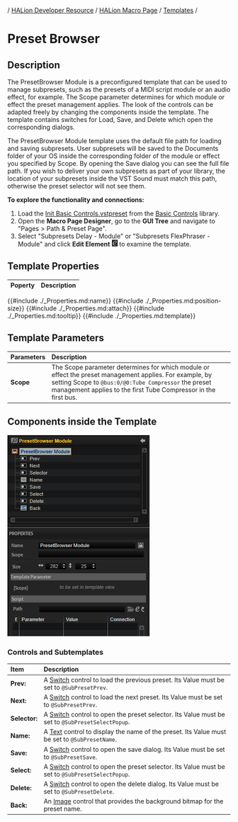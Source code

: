 / [HALion Developer Resource](../../HALion-Developer-Resource.md) / [HALion Macro Page](./HALion-Macro-Page.md) / [Templates](./Templates.md) /

# Preset Browser

## Description

The PresetBrowser Module is a preconfigured template that can be used to manage subpresets, such as the presets of a MIDI script module or an audio effect, for example. The Scope parameter determines for which module or effect the preset management applies. The look of the controls can be adapted freely by changing the components inside the template. The template contains switches for Load, Save, and Delete which open the corresponding dialogs.

The PresetBrowser Module template uses the default file path for loading and saving subpresets. User subpresets will be saved to the Documents folder of your OS inside the corresponding folder of the module or effect you specified by Scope. By opening the Save dialog you can see the full file path. If you wish to deliver your own subpresets as part of your library, the location of your subpresets inside the VST Sound must match this path, otherwise the preset selector will not see them.

**To explore the functionality and connections:**

1. Load the [Init Basic Controls.vstpreset](../vstpresets/Init%20Basic%20Controls.vstpreset) from the [Basic Controls](./Exploring-Templates.md#basic-controls) library.
2. Open the **Macro Page Designer**, go to the **GUI Tree** and navigate to "Pages > Path & Preset Page". 
3. Select "Subpresets Delay - Module" or "Subpresets FlexPhraser - Module" and click **Edit Element** ![Edit Element](../images/EditElement.PNG) to examine the template.

## Template Properties

|Poperty|Description|
|:-|:-|
{{#include ./_Properties.md:name}}
{{#include ./_Properties.md:position-size}}
{{#include ./_Properties.md:attach}}
{{#include ./_Properties.md:tooltip}}
{{#include ./_Properties.md:template}}

## Template Parameters

|Parameters|Description|
|:-|:-|
|**Scope**|The Scope parameter determines for which module or effect the preset management applies. For example, by setting Scope to ``@bus:0/@0:Tube Compressor`` the preset management applies to the first Tube Compressor in the first bus.|

## Components inside the Template

![PresetBrowser Module Template](../images/PresetBrowser-Module-Template.PNG)

### Controls and Subtemplates

|Item|Description|
|:-|:-|
|**Prev:**|A [Switch](./Switch.md) control to load the previous preset. Its Value must be set to ``@SubPresetPrev``.|
|**Next:**|A [Switch](./Switch.md) control to load the next preset. Its Value must be set to ``@SubPresetPrev``.|
|**Selector:**|A [Switch](./Switch.md) control to open the preset selector. Its Value must be set to ``@SubPresetSelectPopup``.|
|**Name:**|A [Text](./Text.md) control to display the name of the preset. Its Value must be set to ``@SubPresetName``.|
|**Save:**|A [Switch](./Switch.md) control to open the save dialog. Its Value must be set to ``@SubPresetSave``.|
|**Select:**|A [Switch](./Switch.md) control to open the preset selector. Its Value must be set to ``@SubPresetSelectPopup``.|
|**Delete:**|A [Switch](./Switch.md) control to open the delete dialog. Its Value must be set to ``@SubPresetDelete``.|
|**Back:**|An [Image](./Image.md) control that provides the background bitmap for the preset name.|